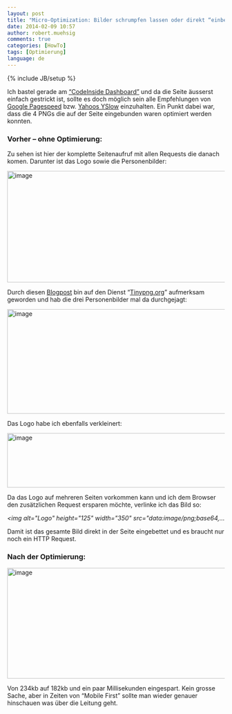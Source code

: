 ```yaml
---
layout: post
title: "Micro-Optimization: Bilder schrumpfen lassen oder direkt “einbetten”"
date: 2014-02-09 10:57
author: robert.muehsig
comments: true
categories: [HowTo]
tags: [Optimierung]
language: de
---
```

{% include JB/setup %}
<p>Ich bastel gerade am <a href="http://www.codeinside.eu">“CodeInside Dashboard”</a> und da die Seite äusserst einfach gestrickt ist, sollte es doch möglich sein alle Empfehlungen von <a href="https://developers.google.com/speed/pagespeed/">Google Pagespeed</a> bzw. <a href="http://developer.yahoo.com/yslow/">Yahoos YSlow</a> einzuhalten. Ein Punkt dabei war, dass die 4 PNGs die auf der Seite eingebunden waren optimiert werden konnten. </p> <h3>Vorher – ohne Optimierung:</h3> <p>Zu sehen ist hier der komplette Seitenaufruf mit allen Requests die danach komen. Darunter ist das Logo sowie die Personenbilder:</p> <p><a href="{{BASE_PATH}}/assets/wp-images-de/image1986.png"><img title="image" style="border-top: 0px; border-right: 0px; background-image: none; border-bottom: 0px; padding-top: 0px; padding-left: 0px; border-left: 0px; display: inline; padding-right: 0px" border="0" alt="image" src="{{BASE_PATH}}/assets/wp-images-de/image_thumb1122.png" width="570" height="258"></a></p> <p>Durch diesen <a href="http://blog.pamelafox.org/2014/01/improving-front-page-performance.html">Blogpost</a> bin auf den Dienst “<a href="https://tinypng.com/">Tinypng.org</a>” aufmerksam geworden und hab die drei Personenbilder mal da durchgejagt:</p> <p><a href="{{BASE_PATH}}/assets/wp-images-de/image1987.png"><img title="image" style="border-top: 0px; border-right: 0px; background-image: none; border-bottom: 0px; padding-top: 0px; padding-left: 0px; border-left: 0px; display: inline; padding-right: 0px" border="0" alt="image" src="{{BASE_PATH}}/assets/wp-images-de/image_thumb1123.png" width="570" height="242"></a></p> <p>Das Logo habe ich ebenfalls verkleinert:</p> <p><a href="{{BASE_PATH}}/assets/wp-images-de/image1988.png"><img title="image" style="border-top: 0px; border-right: 0px; background-image: none; border-bottom: 0px; padding-top: 0px; padding-left: 0px; border-left: 0px; display: inline; padding-right: 0px" border="0" alt="image" src="{{BASE_PATH}}/assets/wp-images-de/image_thumb1124.png" width="570" height="126"></a></p> <p>Da das Logo auf mehreren Seiten vorkommen kann und ich dem Browser den zusätzlichen Request ersparen möchte, verlinke ich das Bild so:</p> <p><em>&lt;img alt="Logo" height="125" width="350" src="data:image/png;base64,…</em></p> <p>Damit ist das gesamte Bild direkt in der Seite eingebettet und es braucht nur noch ein HTTP Request.</p> <h3>Nach der Optimierung:</h3> <p><a href="{{BASE_PATH}}/assets/wp-images-de/image1989.png"><img title="image" style="border-top: 0px; border-right: 0px; background-image: none; border-bottom: 0px; padding-top: 0px; padding-left: 0px; border-left: 0px; display: inline; padding-right: 0px" border="0" alt="image" src="{{BASE_PATH}}/assets/wp-images-de/image_thumb1125.png" width="570" height="256"></a></p> <p>Von 234kb auf 182kb und ein paar Millisekunden eingespart. Kein grosse Sache, aber in Zeiten von “Mobile First” sollte man wieder genauer hinschauen was über die Leitung geht.</p>
